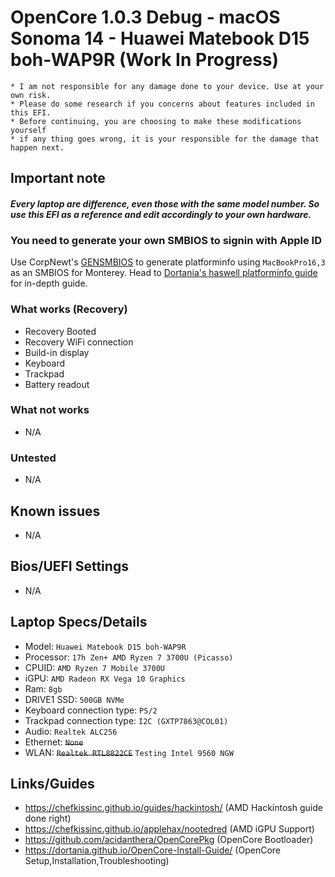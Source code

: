 # OpenCore 1.0.3 Debug - macOS Sonoma 14 - Huawei Matebook D15 boh-WAP9R (Work In Progress)

```
* I am not responsible for any damage done to your device. Use at your own risk.
* Please do some research if you concerns about features included in this EFI.
* Before continuing, you are choosing to make these modifications yourself
* if any thing goes wrong, it is your responsible for the damage that happen next.
```

## Important note

#### ***Every laptop are difference, even those with the same model number. So use this EFI as a reference and edit accordingly to your own hardware.***

### You need to generate your own SMBIOS to signin with Apple ID
Use CorpNewt's [GENSMBIOS](https://github.com/corpnewt/GenSMBIOS) to generate platforminfo using `MacBookPro16,3` as an SMBIOS for Monterey. Head to [Dortania's haswell platforminfo guide](https://dortania.github.io/OpenCore-Install-Guide/config-laptop.plist/haswell.html#platforminfo) for in-depth guide.

### What works (Recovery)
* Recovery Booted
* Recovery WiFi connection
* Build-in display
* Keyboard
* Trackpad
* Battery readout

### What not works
* N/A

### Untested
* N/A

## Known issues
* N/A

## Bios/UEFI Settings
* N/A

## Laptop Specs/Details
* Model: `Huawei Matebook D15 boh-WAP9R`
* Processor: `17h Zen+ AMD Ryzen 7 3700U (Picasso)`
* CPUID: `AMD Ryzen 7 Mobile 3700U`
* iGPU: `AMD Radeon RX Vega 10 Graphics`
* Ram: `8gb`
* DRIVE1 SSD: `500GB NVMe`
* Keyboard connection type: `PS/2`
* Trackpad connection type: `I2C (GXTP7863@COL01)`
* Audio: `Realtek ALC256`
* Ethernet: ~~`None`~~
* WLAN: ~~`Realtek RTL8822CE`~~ `Testing Intel 9560 NGW`

## Links/Guides
* https://chefkissinc.github.io/guides/hackintosh/ (AMD Hackintosh guide done right)
* https://chefkissinc.github.io/applehax/nootedred (AMD iGPU Support)
* https://github.com/acidanthera/OpenCorePkg (OpenCore Bootloader)
* https://dortania.github.io/OpenCore-Install-Guide/ (OpenCore Setup,Installation,Troubleshooting)
